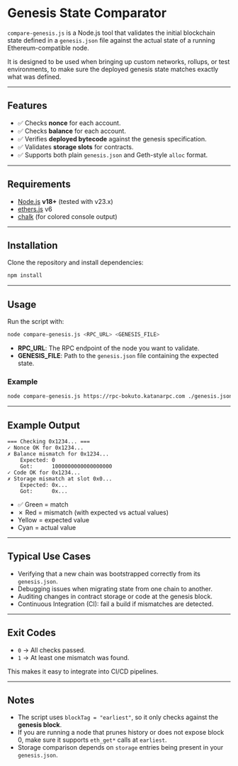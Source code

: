 # Genesis State Comparator

`compare-genesis.js` is a Node.js tool that validates the initial blockchain state defined in a `genesis.json` file against the actual state of a running Ethereum-compatible node.  

It is designed to be used when bringing up custom networks, rollups, or test environments, to make sure the deployed genesis state matches exactly what was defined.

---

## Features

- ✅ Checks **nonce** for each account.  
- ✅ Checks **balance** for each account.  
- ✅ Verifies **deployed bytecode** against the genesis specification.  
- ✅ Validates **storage slots** for contracts.  
- ✅ Supports both plain `genesis.json` and Geth-style `alloc` format.  

---

## Requirements

- [Node.js](https://nodejs.org/) **v18+** (tested with v23.x)  
- [ethers.js](https://www.npmjs.com/package/ethers) v6  
- [chalk](https://www.npmjs.com/package/chalk) (for colored console output)  

---

## Installation

Clone the repository and install dependencies:

```bash
npm install
```

---

## Usage

Run the script with:

```bash
node compare-genesis.js <RPC_URL> <GENESIS_FILE>
```

- **RPC_URL**: The RPC endpoint of the node you want to validate.  
- **GENESIS_FILE**: Path to the `genesis.json` file containing the expected state.  

### Example

```bash
node compare-genesis.js https://rpc-bokuto.katanarpc.com ./genesis.json
```

---

## Example Output

```
=== Checking 0x1234... ===
✓ Nonce OK for 0x1234...
✗ Balance mismatch for 0x1234...
    Expected: 0
    Got:      1000000000000000000
✓ Code OK for 0x1234...
✗ Storage mismatch at slot 0x0...
    Expected: 0x...
    Got:      0x...
```

- ✅ Green = match  
- ✗ Red = mismatch (with expected vs actual values)  
- Yellow = expected value  
- Cyan = actual value  

---

## Typical Use Cases

- Verifying that a new chain was bootstrapped correctly from its `genesis.json`.  
- Debugging issues when migrating state from one chain to another.  
- Auditing changes in contract storage or code at the genesis block.  
- Continuous Integration (CI): fail a build if mismatches are detected.  

---

## Exit Codes

- `0` → All checks passed.  
- `1` → At least one mismatch was found.  

This makes it easy to integrate into CI/CD pipelines.  

---

## Notes

- The script uses `blockTag = "earliest"`, so it only checks against the **genesis block**.  
- If you are running a node that prunes history or does not expose block 0, make sure it supports `eth_get*` calls at `earliest`.  
- Storage comparison depends on `storage` entries being present in your `genesis.json`.  


